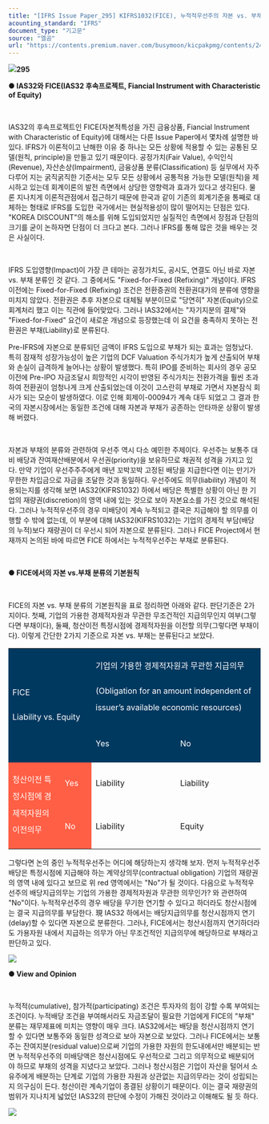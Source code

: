 ```yaml
---
title: "[IFRS Issue Paper_295] KIFRS1032(FICE), 누적적우선주의 자본 vs. 부채 분류"
acounting_standard: "IFRS"
document_type: "기고문"
source: "엘곰"
url: "https://contents.premium.naver.com/busymoon/kicpakpmg/contents/241119145742495kf"
---
```

![](https://n2.news.naver.com/l.gif?type=content)**295**

**● IAS32와 FICE(IAS32 후속프로젝트, Fiancial Instrument with Characteristic of Equity)**

​

IAS32의 후속프로젝트인 FICE(자본적특성을 가진 금융상품, Fiancial Instrument with Characteristic of Equity)에 대해서는 다른 Issue Paper에서 몇차례 설명한 바 있다. IFRS가 이론적이고 난해한 이유 중 하나는 모든 상황에 적용할 수 있는 공통된 모델(원칙, principle)을 만들고 있기 때문이다. 공정가치(Fair Value), 수익인식(Revenue), 자산손상(Impairment), 금융상품 분류(Classification) 등 실무에서 자주 다루어 지는 굵직굵직한 기준서는 모두 모든 상황에서 공통적용 가능한 모델(원칙)을 제시하고 있는데 회계이론의 발전 측면에서 상당한 영향력과 효과가 있다고 생각된다. 물론 지나치게 이론적관점에서 접근하기 때문에 한국과 같이 기존의 회계기준을 통째로 대체하는 형태로 IFRS를 도입한 국가에서는 현실적용성이 많이 떨어지는 단점은 있다. "KOREA DISCOUNT"의 해소를 위해 도입되었지만 실질적인 측면에서 장점과 단점의 크기를 굳이 논하자면 단점이 더 크다고 본다. 그러나 IFRS를 통해 많은 것을 배우는 것은 사실이다.

​

IFRS 도입영향(Impact)이 가장 큰 테마는 공정가치도, 공시도, 연결도 아닌 바로 자본 vs. 부채 분류인 것 같다. 그 중에서도 "Fixed-for-Fixed (Refixing)" 개념이다. IFRS이전에는 Fixed-for-Fixed (Refixing) 조건은 전환증권의 전환권대가의 분류에 영향을 미치지 않았다. 전환권은 추후 자본으로 대체될 부분이므로 "당연히" 자본(Equity)으로 회계처리 했고 이는 직관에 들어맞았다. 그러나 IAS32에서는 "자기지분의 결제"와 "Fixed-for-Fixed" 요건이 새로운 개념으로 등장했는데 이 요건을 충족하지 못하는 전환권은 부채(Liability)로 분류된다.

Pre-IFRS에 자본으로 분류되던 금액이 IFRS 도입으로 부채가 되는 효과는 엄청났다. 특히 잠재적 성장가능성이 높은 기업의 DCF Valuation 주식가치가 높게 산출되어 부채와 손실이 급격하게 늘어나는 상황이 발생했다. 특히 IPO를 준비하는 회사의 경우 공모 이전에 Pre-IPO 자금조달시 희망적인 시각이 반영된 주식가치는 전환가격을 훨씬 초과하여 전환권이 엄청나게 크게 산출되었는데 이것이 고스란히 부채로 가면서 자본잠식 회사가 되는 모순이 발생하였다. 이로 인해 회제이-00094가 계속 대두 되었고 그 결과 한국의 자본시장에서는 동일한 조건에 대해 자본과 부채가 공존하는 안타까운 상황이 발생해 버렸다.

​

자본과 부채의 분류와 관련하여 우선주 역시 다소 예민한 주제이다. 우선주는 보통주 대비 배당과 잔여재산배분에서 우선권(priority)을 보유하므로 채권적 성격을 가지고 있다. 만약 기업이 우선주주주에게 매년 꼬박꼬박 고정된 배당을 지급한다면 이는 만기가 무한한 차입금으로 자금을 조달한 것과 동일하다. 우선주에도 의무(liability) 개념이 적용되는지를 생각해 보면 IAS32(KIFRS1032) 하에서 배당은 특별한 상황이 아닌 한 기업의 재량권(discretion)의 영역 내에 있는 것으로 보아 자본요소를 가진 것으로 해석된다. 그러나 누적적우선주의 경우 미배당이 계속 누적되고 결국은 지급해야 할 의무를 이행할 수 밖에 없는데, 이 부분에 대해 IAS32(KIFRS1032)는 기업의 경제적 부담(배당의 누적)보다 재량권이 더 우선시 되어 자본으로 분류된다. 그러나 FICE Project에서 현재까지 논의된 바에 따르면 FICE 하에서는 누적적우선주는 부채로 분류된다.

​

**● FICE에서의 자본 vs.부채 분류의 기본원칙**

**​**​

FICE의 자본 vs. 부채 분류의 기본원칙을 표로 정리하면 아래와 같다. 판단기준은 2가지이다. 첫째, 기업의 가용한 경제적자원과 무관한 무조건적인 지급의무인지 여부(그렇다면 부채이다), 둘째, 청산이전 특정시점에 경제적자원을 이전할 의무(그렇다면 부채이다). 이렇게 간단한 2가지 기준으로 자본 vs. 부채는 분류된다고 보았다.

<table style=""><tbody><tr><td colspan="2" rowspan="2" style="width: 33.0%; height: 86.0px;  background-color: #003960;"><div><p style="line-height:2.1;"><span style="color:#ffffff;">FICE</span></p></div><div><p style="line-height:2.1;"><span style="color:#ffffff;">Liability vs. Equity</span></p></div></td><td colspan="2" rowspan="1" style="width: 67.0%; height: 43.0px;  background-color: #003960;"><div><p style="line-height:2.1;"><span style="color:#ffffff;">기업의 가용한 경제적자원과 무관한 지급의무</span></p></div><div><p style="line-height:2.1;"><span style="color:#ffffff;">(Obligation for an amount independent of issuer’s available economic resources)</span></p></div></td></tr><tr><td colspan="1" rowspan="1" style="width: 33.5%; height: 43.0px;  background-color: #003960;"><div><p style="line-height:2.1;"><span style="color:#ffffff;">Yes</span></p></div></td><td colspan="1" rowspan="1" style="width: 33.5%; height: 43.0px;  background-color: #003960;"><div><p style="line-height:2.1;"><span style="color:#ffffff;">No</span></p></div></td></tr><tr><td colspan="1" rowspan="2" style="width: 20.73%; height: 42.0px;  background-color: #ff5f45;"><div><p style="line-height:2.1;"><span style="color:#ffffff;">청산이전 특정시점에 경제적자원의 이전의무</span></p></div></td><td colspan="1" rowspan="1" style="width: 12.27%; height: 21.5px;  background-color: #ff5f45;"><div><p style="line-height:2.1;"><span style="color:#ffffff;">Yes</span></p></div></td><td colspan="1" rowspan="1" style="width: 33.5%; height: 21.5px;  "><div><p style="line-height:2.1;"><span style="">Liability</span></p></div></td><td colspan="1" rowspan="1" style="width: 33.5%; height: 21.5px;  "><div><p style="line-height:2.1;"><span style="">Liability</span></p></div></td></tr><tr><td colspan="1" rowspan="1" style="width: 12.27%; height: 20.5px;  background-color: #ff5f45;"><div><p style="line-height:2.1;"><span style="color:#ffffff;">No</span></p></div></td><td colspan="1" rowspan="1" style="width: 33.5%; height: 20.5px;  "><div><p style="line-height:2.1;"><span style="">Liability</span></p></div></td><td colspan="1" rowspan="1" style="width: 33.5%; height: 20.5px;  "><div><p style="line-height:2.1;"><span style="">Equity</span></p></div></td></tr></tbody></table>

그렇다면 논의 중인 누적적우선주는 어디에 해당하는지 생각해 보자. 먼저 누적적우선주 배당은 특정시점에 지급해야 하는 계약상의무(contractual obligation) 기업의 재량권의 영역 내에 있다고 보므로 위 red 영역에서는 "No"가 될 것이다. 다음으로 누적적우선주의 배당지급의무는 기업의 가용한 경제적자원과 무관한 의무인가? 와 관련하여 "No"이다. 누적적우선주의 경우 배당을 무기한 연기할 수 있다고 하더라도 청산시점에는 결국 지급의무를 부담한다. 現 IAS32 하에서는 배당지급의무를 청산시점까지 연기(delay)할 수 있다면 자본으로 분류한다. 그러나, FICE에서는 청산시점까지 연기하더라도 가용자원 내에서 지급하는 의무가 아닌 무조건적인 지급의무에 해당하므로 부채라고 판단하고 있다.

![](https://dthumb-phinf.pstatic.net/dthumb?src=%22https://postfiles.pstatic.net/MjAyMzEyMjZfMjcz/MDAxNzAzNTY2MzE2MzYy.iX2EvJOtlklz08hRGOtD0sbBPNr7nIZtqf_S8uTUS7Ig.swq-19tZEewAwV2ptOgF0_8bi7bB_11j2oOuF2u9epcg.PNG.busymoon/image.png?type=w773%22&service=scs&type=w800)

**● View and Opinion**

​

누적적(cumulative), 참가적(participating) 조건은 투자자의 힘이 강할 수록 부여되는 조건이다. 누적배당 조건을 부여해서라도 자금조달이 필요한 기업에게 FICE의 "부채" 분류는 재무제표에 미치는 영향이 매우 크다. IAS32에서는 배당을 청산시점까지 연기할 수 있다면 보통주와 동일한 성격으로 보아 자본으로 보았다. 그러나 FICE에서는 보통주는 잔여지분(residual value)으로써 기업의 가용한 자원의 한도내에서만 배분되는 반면 누적적우선주의 미배당액은 청산시점에도 우선적으로 그리고 의무적으로 배분되어야 하므로 부채의 성격을 지녔다고 보았다. 그러나 청산시점은 기업이 자산을 털어서 소유주에게 배분하는 단계로 기업의 가용한 자원과 상관없는 지급의무라는 것이 성립되는지 의구심이 든다. 청산이란 계속기업이 종결된 상황이기 때문이다. 이는 결국 재량권의 범위가 지나치게 넓었던 IAS32의 판단에 수정이 가해진 것이라고 이해해도 될 듯 하다.

[![](https://dthumb-phinf.pstatic.net/dthumb?src=%22https://storep-phinf.pstatic.net/cafe_004/original_7.png?type=p100_100%22&service=scs&type=w800)](https://contents.premium.naver.com/busymoon/kicpakpmg/contents/#)

​